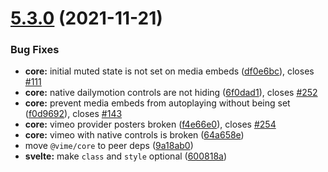 # [5.3.0](https://github.com/vime-js/vime/compare/v5.0.35...v5.3.0) (2021-11-21)


### Bug Fixes

* **core:** initial muted state is not set on media embeds ([df0e6bc](https://github.com/vime-js/vime/commit/df0e6bc88ddb91c76a522558efbdc4a8e21c9220)), closes [#111](https://github.com/vime-js/vime/issues/111)
* **core:** native dailymotion controls are not hiding ([6f0dad1](https://github.com/vime-js/vime/commit/6f0dad1395c75b91714b0b770924410a3b01fc33)), closes [#252](https://github.com/vime-js/vime/issues/252)
* **core:** prevent media embeds from autoplaying without being set ([f0d9692](https://github.com/vime-js/vime/commit/f0d9692fdca9b4be31cdc0b9f9902debcfb62d63)), closes [#143](https://github.com/vime-js/vime/issues/143)
* **core:** vimeo provider posters broken ([f4e66e0](https://github.com/vime-js/vime/commit/f4e66e08652df22be2aa85a98b5a6fb93b94098f)), closes [#254](https://github.com/vime-js/vime/issues/254)
* **core:** vimeo with native controls is broken ([64a658e](https://github.com/vime-js/vime/commit/64a658e283e7334f0696cf48a8313e2f889ebac0))
* move `@vime/core` to peer deps ([9a18ab0](https://github.com/vime-js/vime/commit/9a18ab0842d50bd4e640f51702400c49fe3da5f3))
* **svelte:** make `class` and `style` optional ([600818a](https://github.com/vime-js/vime/commit/600818a536b872eeba4a86e8c28bbc34041534dd))



